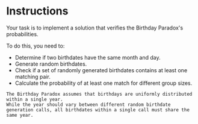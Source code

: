 # Instructions

Your task is to implement a solution that verifies the Birthday Paradox's probabilities.

To do this, you need to:

- Determine if two birthdates have the same month and day.
- Generate random birthdates.
- Check if a set of randomly generated birthdates contains at least one matching pair.
- Calculate the probability of at least one match for different group sizes.

~~~~exercism/caution
The Birthday Paradox assumes that birthdays are uniformly distributed within a single year.
While the year should vary between different random birthdate generation calls, all birthdates within a single call must share the same year.
~~~~
